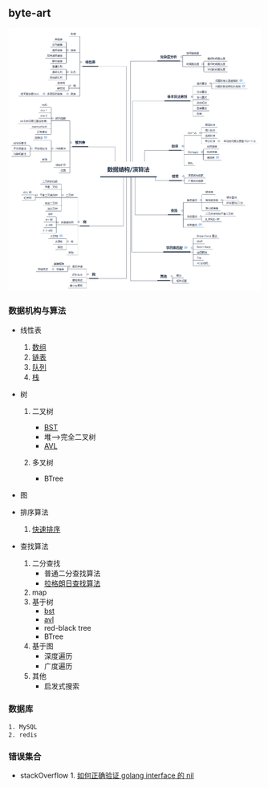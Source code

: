 ## byte-art

![数据结构 演算法](./builder.png)

### 数据机构与算法
* 线性表
    1. [数组](linear_list/array)
    2. [链表](linear_list/my_list)
    3. [队列](linear_list/my_queue)
    4. [栈](linear_list/my_stack)
* 树
    1. 二叉树
        * [BST](tree/bst) 
        * 堆-->完全二叉树
        * [AVL](tree/avl)
        
    2. 多叉树
        * BTree    
* 图

* 排序算法
    1. [快速排序](my_sort/my_quick_sort)
* 查找算法
     1. 二分查找
        * 普通二分查找算法
        * [拉格朗日查找算法](search/lagrange_searh)
     2. map 
     3. 基于树
        * [bst](tree/bst)
        * [avl](tree/avl)
        * red-black tree
        * BTree
     4. 基于图
        * 深度遍历
        * 广度遍历
     5. 其他
        * 启发式搜索   

### 数据库
    1. MySQL 
    2. redis

### 错误集合

* stackOverflow
      1. [如何正确验证 golang interface 的 nil](stack_overflow/question/hiding_nil_values.md)